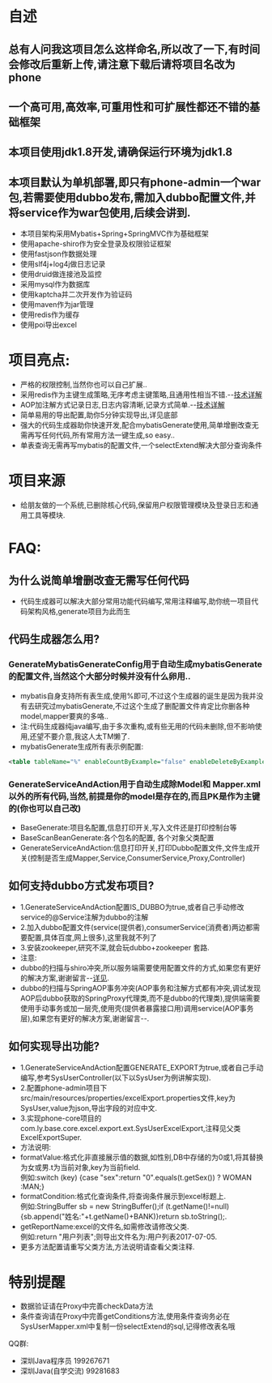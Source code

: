 # 自述

## 总有人问我这项目怎么这样命名,所以改了一下,有时间会修改后重新上传,请注意下载后请将项目名改为phone

## 一个高可用,高效率,可重用性和可扩展性都还不错的基础框架
## 本项目使用jdk1.8开发,请确保运行环境为jdk1.8
## 本项目默认为单机部署,即只有phone-admin一个war包,若需要使用dubbo发布,需加入dubbo配置文件,并将service作为war包使用,后续会讲到.
* 本项目架构采用Mybatis+Spring+SpringMVC作为基础框架
* 使用apache-shiro作为安全登录及权限验证框架
* 使用fastjson作数据处理
* 使用slf4j+log4j做日志记录
* 使用druid做连接池及监控
* 采用mysql作为数据库
* 使用kaptcha并二次开发作为验证码
* 使用maven作为jar管理
* 使用redis作为缓存
* 使用poi导出excel

# 项目亮点:

* 严格的权限控制,当然你也可以自己扩展..
* 采用redis作为主键生成策略,无序考虑主键策略,且通用性相当不错.--[技术详解](http://blog.csdn.net/leiyong0326/article/details/52039200)
* AOP加注解方式记录日志,日志内容清晰,记录方式简单.--[技术详解](http://blog.csdn.net/leiyong0326/article/details/52039086)
* 简单易用的导出配置,助你5分钟实现导出,详见底部
* 强大的代码生成器助你快速开发,配合mybatisGenerate使用,简单增删改查无需再写任何代码,所有常用方法一键生成,so easy..
* 单表查询无需再写mybatis的配置文件,一个selectExtend解决大部分查询条件

# 项目来源

* 给朋友做的一个系统,已删除核心代码,保留用户权限管理模块及登录日志和通用工具等模块.

# FAQ:

## 为什么说简单增删改查无需写任何代码

* 代码生成器可以解决大部分常用功能代码编写,常用注释编写,助你统一项目代码架构风格,generate项目为此而生

## 代码生成器怎么用?

### GenerateMybatisGenerateConfig用于自动生成mybatisGenerate的配置文件,当然这个大部分时候并没有什么卵用..

* mybatis自身支持所有表生成,使用%即可,不过这个生成器的诞生是因为我并没有去研究过mybatisGenerate,不过这个生成了删配置文件肯定比你删各种model,mapper要爽的多咯..
* 注:代码生成器纯java编写,由于多次重构,或有些无用的代码未删除,但不影响使用,还望不要介意,我这人太TM懒了.
* mybatisGenerate生成所有表示例配置:

```xml
<table tableName="%" enableCountByExample="false" enableDeleteByExample="false" enableSelectByExample="false" enableUpdateByExample="false"></table>
```
### GenerateServiceAndAction用于自动生成除Model和 Mapper.xml以外的所有代码,当然,前提是你的model是存在的,而且PK是作为主键的(你也可以自己改)

* BaseGenerate:项目名配置,信息打印开关,写入文件还是打印控制台等
* BaseScanBeanGenerate:各个包名的配置, 各个对象父类配置
* GenerateServiceAndAction:信息打印开关,打印Dubbo配置文件,文件生成开关(控制是否生成Mapper,Service,ConsumerService,Proxy,Controller)

## 如何支持dubbo方式发布项目?

* 1.GenerateServiceAndAction配置IS_DUBBO为true,或者自己手动修改service的@Service注解为dubbo的注解
* 2.加入dubbo配置文件(service(提供者),consumerService(消费者)两边都需要配置,具体百度,网上很多),这里我就不列了
* 3.安装zookeeper,研究不深,就会玩dubbo+zookeeper 套路.
* 注意:
* dubbo的扫描与shiro冲突,所以服务端需要使用配置文件的方式,如果您有更好的解决方案,谢谢留言--<a href="http://blog.csdn.net/leiyong0326/article/details/52036736">详见</a>.
* dubbo的扫描与SpringAOP事务冲突(AOP事务和注解方式都有冲突,调试发现AOP后dubbo获取的SpringProxy代理类,而不是dubbo的代理类),提供端需要使用手动事务或加一层壳,使用壳(提供者暴露接口用)调用service(AOP事务层),如果您有更好的解决方案,谢谢留言--.

## 如何实现导出功能?

* 1.GenerateServiceAndAction配置GENERATE_EXPORT为true,或者自己手动编写,参考SysUserController(以下以SysUser为例讲解实现).
* 2.配置phone-admin项目下src/main/resources/properties/excelExport.properties文件,key为SysUser,value为json,导出字段的对应中文.
* 3.实现phone-core项目的com.ly.base.core.excel.export.ext.SysUserExcelExport,注释见父类ExcelExportSuper.
* 方法说明:
* formatValue:格式化非直接展示值的数据,如性别,DB中存储的为0或1,将其替换为女或男.t为当前对象,key为当前field.<br/>例如:switch (key) {case "sex":return "0".equals(t.getSex()) ? WOMAN :MAN;}
* formatCondition:格式化查询条件,将查询条件展示到excel标题上.<br/>例如:StringBuffer sb = new StringBuffer();if (t.getName()!=null) {sb.append("姓名:"+t.getName()+BANK)}return sb.toString();.
* getReportName:excel的文件名,如需修改请修改父类.<br/>例如:return "用户列表";则导出文件名为:用户列表2017-07-05.
* 更多方法配置请重写父类方法,方法说明请查看父类注释.

# 特别提醒

* 数据验证请在Proxy中完善checkData方法
* 条件查询请在Proxy中完善getConditions方法,使用条件查询务必在SysUserMapper.xml中复制一份selectExtend的sql,记得修改表名哦

QQ群:

* 深圳Java程序员 199267671
* 深圳Java(自学交流) 99281683
